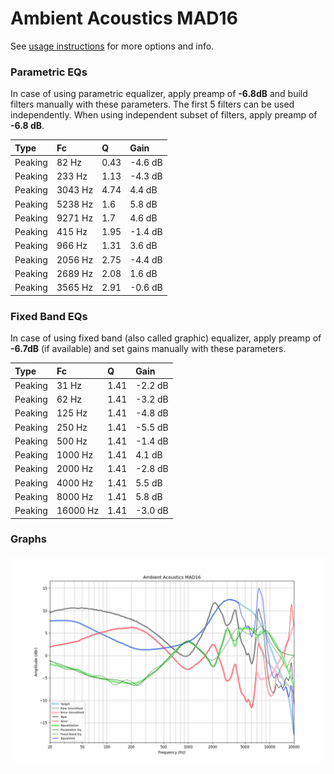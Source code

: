 # Ambient Acoustics MAD16
See [usage instructions](https://github.com/jaakkopasanen/AutoEq#usage) for more options and info.

### Parametric EQs
In case of using parametric equalizer, apply preamp of **-6.8dB** and build filters manually
with these parameters. The first 5 filters can be used independently.
When using independent subset of filters, apply preamp of **-6.8 dB**.

| Type    | Fc      |    Q | Gain    |
|:--------|:--------|:-----|:--------|
| Peaking | 82 Hz   | 0.43 | -4.6 dB |
| Peaking | 233 Hz  | 1.13 | -4.3 dB |
| Peaking | 3043 Hz | 4.74 | 4.4 dB  |
| Peaking | 5238 Hz | 1.6  | 5.8 dB  |
| Peaking | 9271 Hz | 1.7  | 4.6 dB  |
| Peaking | 415 Hz  | 1.95 | -1.4 dB |
| Peaking | 966 Hz  | 1.31 | 3.6 dB  |
| Peaking | 2056 Hz | 2.75 | -4.4 dB |
| Peaking | 2689 Hz | 2.08 | 1.6 dB  |
| Peaking | 3565 Hz | 2.91 | -0.6 dB |

### Fixed Band EQs
In case of using fixed band (also called graphic) equalizer, apply preamp of **-6.7dB**
(if available) and set gains manually with these parameters.

| Type    | Fc       |    Q | Gain    |
|:--------|:---------|:-----|:--------|
| Peaking | 31 Hz    | 1.41 | -2.2 dB |
| Peaking | 62 Hz    | 1.41 | -3.2 dB |
| Peaking | 125 Hz   | 1.41 | -4.8 dB |
| Peaking | 250 Hz   | 1.41 | -5.5 dB |
| Peaking | 500 Hz   | 1.41 | -1.4 dB |
| Peaking | 1000 Hz  | 1.41 | 4.1 dB  |
| Peaking | 2000 Hz  | 1.41 | -2.8 dB |
| Peaking | 4000 Hz  | 1.41 | 5.5 dB  |
| Peaking | 8000 Hz  | 1.41 | 5.8 dB  |
| Peaking | 16000 Hz | 1.41 | -3.0 dB |

### Graphs
![](./Ambient%20Acoustics%20MAD16.png)